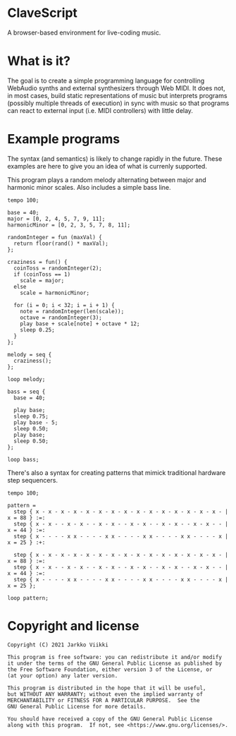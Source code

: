 # ClaveScript

A browser-based environment for live-coding music.

# What is it?

The goal is to create a simple programming language for controlling WebAudio
synths and external synthesizers through Web MIDI. It does not, in most cases,
build static representations of music but interprets programs (possibly
multiple threads of execution) in sync with music so that programs can react to
external input (i.e. MIDI controllers) with little delay.

# Example programs

The syntax (and semantics) is likely to change rapidly in the future. These
examples are here to give you an idea of what is currenly supported.

This program plays a random melody alternating between major and harmonic minor
scales. Also includes a simple bass line.

    tempo 100;

    base = 40;
    major = [0, 2, 4, 5, 7, 9, 11];
    harmonicMinor = [0, 2, 3, 5, 7, 8, 11];

    randomInteger = fun (maxVal) {
      return floor(rand() * maxVal);
    };

    craziness = fun() {
      coinToss = randomInteger(2);
      if (coinToss == 1)
        scale = major;
      else
        scale = harmonicMinor;

      for (i = 0; i < 32; i = i + 1) {
        note = randomInteger(len(scale));
        octave = randomInteger(3);
        play base + scale[note] + octave * 12;
        sleep 0.25;
      }
    };

    melody = seq {
      craziness();
    };

    loop melody;

    bass = seq {
      base = 40;

      play base;
      sleep 0.75;
      play base - 5;
      sleep 0.50;
      play base;
      sleep 0.50;
    };

    loop bass;

There's also a syntax for creating patterns that mimick traditional hardware
step sequencers.

    tempo 100;

    pattern =
      step { x - x - x - x - x - x - x - x - x - x - x - x - x - x - x - | x = 88 } :=:
      step { x - x - - x - x - - x - x - - x - x - - x - x - - x - x - - | x = 44 } :=:
      step { x - - - - x x - - - - x x - - - - x x - - - - x x - - - - x | x = 25 } :+:

      step { x - x - x - x - x - x - x - x - x - x - x - x - x - x - x - | x = 88 } :=:
      step { x - x - - x - x - - x - x - - x - x - - x - x - - x - x - - | x = 44 } :=:
      step { x - - - - x x - - - - x x - - - - x x - - - - x x - - - - x | x = 25 };

    loop pattern;

# Copyright and license

    Copyright (C) 2021 Jarkko Viikki
    
    This program is free software: you can redistribute it and/or modify
    it under the terms of the GNU General Public License as published by
    the Free Software Foundation, either version 3 of the License, or
    (at your option) any later version.
    
    This program is distributed in the hope that it will be useful,
    but WITHOUT ANY WARRANTY; without even the implied warranty of
    MERCHANTABILITY or FITNESS FOR A PARTICULAR PURPOSE.  See the
    GNU General Public License for more details.
    
    You should have received a copy of the GNU General Public License
    along with this program.  If not, see <https://www.gnu.org/licenses/>.
